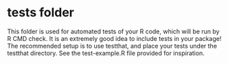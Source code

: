 # tests folder

This folder is used for automated tests of your R code, which will be run by R CMD check. It is an extremely good idea to include tests in your package! The recommended setup is to use testthat, and place your tests under the testthat directory. See the test-example.R file provided for inspiration.

